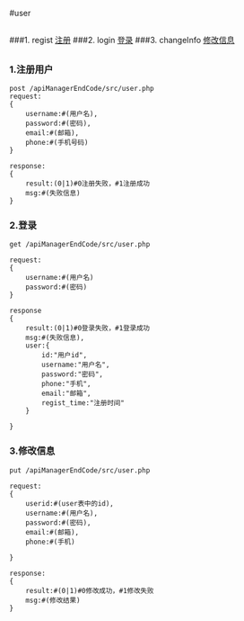 #user
##

###1. regist [注册](#regsit)
###2. login [登录](#login)
###3. changeInfo [修改信息](#changeInfo)
##

### <a name="regist">1.注册用户</a>

    post /apiManagerEndCode/src/user.php
	request:
	{
		username:#(用户名),
		password:#(密码),
		email:#(邮箱),
		phone:#(手机号码)
	}

	response:
	{
		result:(0|1)#0注册失败，#1注册成功
		msg:#(失败信息)
	}


### <a name="login">2.登录</a>

	get /apiManagerEndCode/src/user.php

	request:
	{
		username:#(用户名)
		password:#(密码)
	}

	response
	{
		result:(0|1)#0登录失败，#1登录成功
		msg:#(失败信息),
		user:{
			id:"用户id",
			username:"用户名",
			password:"密码",
			phone:"手机",
			email:"邮箱",
			regist_time:"注册时间"		
		}

	}


### <a name="changeInfo">3.修改信息</a>

	put /apiManagerEndCode/src/user.php
	
	request:
	{
		userid:#(user表中的id),
		username:#(用户名),
		password:#(密码),
		email:#(邮箱),
		phone:#(手机)
		
	}

	response:
	{
		result:#(0|1)#0修改成功，#1修改失败
		msg:#(修改结果)
	}